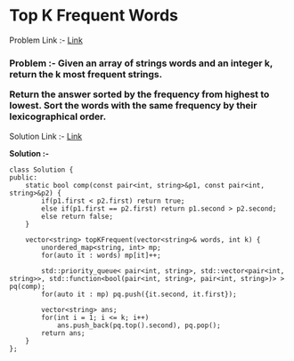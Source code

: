 # Top K Frequent Words

Problem Link :- [Link](https://leetcode.com/problems/top-k-frequent-words/)

<h3>
Problem :- Given an array of strings words and an integer k, return the k most frequent strings.

Return the answer sorted by the frequency from highest to lowest. Sort the words with the same frequency by their lexicographical order.
</h3>

Solution Link :- [Link](https://leetcode.com/problems/top-k-frequent-words/submissions/886405875/)

**Solution :-**
```
class Solution {
public:
    static bool comp(const pair<int, string>&p1, const pair<int, string>&p2) {
        if(p1.first < p2.first) return true;
        else if(p1.first == p2.first) return p1.second > p2.second;
        else return false;
    }
    
    vector<string> topKFrequent(vector<string>& words, int k) {
        unordered_map<string, int> mp;
        for(auto it : words) mp[it]++;
        
        std::priority_queue< pair<int, string>, std::vector<pair<int, string>>, std::function<bool(pair<int, string>, pair<int, string>)> > pq(comp);
        for(auto it : mp) pq.push({it.second, it.first});
        
        vector<string> ans;
        for(int i = 1; i <= k; i++)
            ans.push_back(pq.top().second), pq.pop();
        return ans;    
    }
};
```
